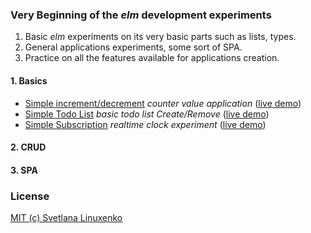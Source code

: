 ### Very Beginning of the *elm* development experiments

1. Basic *elm* experiments on its very basic parts such as lists, types.
2. General applications experiments, some sort of SPA.
3. Practice on all the features available for applications creation.


#### 1. Basics

  * [Simple increment/decrement](./Basics/IncDec) *counter value application* ([live demo](https://ellie-app.com/bHPCgstkwa1/0))
  * [Simple Todo List](./Basics/SimpleTodo) *basic todo list Create/Remove* ([live demo](https://ellie-app.com/bKTCBrgmha1/0))
  * [Simple Subscription](./Basics/SimpleClock) *realtime clock experiment* ([live demo](https://ellie-app.com/9g8ZDsvja1/0))

#### 2. CRUD


#### 3. SPA


### License

[MIT (c) Svetlana Linuxenko](./LICENSE)